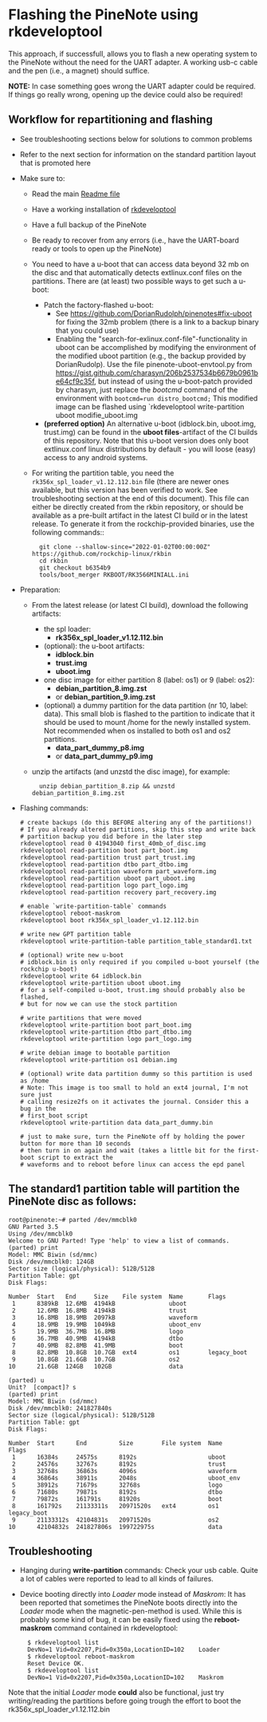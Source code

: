 # Flashing the PineNote using rkdeveloptool 

This approach, if successfull, allows you to flash a new operating system to the PineNote without the need for the UART adapter. A working usb-c cable and the pen (i.e., a magnet) should suffice.

**NOTE:** In case something goes wrong the UART adapter could be required. If things go really wrong, opening up the device could also be required!

## Workflow for repartitioning and flashing
* See troubleshooting sections below for solutions to common problems
* Refer to the next section for information on the standard partition layout that is promoted here
* Make sure to:
	* Read the main [Readme file](../README.md)
	* Have a working installation of [rkdeveloptool](https://gitlab.com/pine64-org/quartz-bsp/rkdeveloptool)
	* Have a full backup of the PineNote
	* Be ready to recover from any errors (i.e., have the UART-board ready or
	  tools to open up the PineNote)
	* You need to have a u-boot that can access data beyond 32 mb on the disc and that automatically detects extlinux.conf files on the partitions.
	  There are (at least) two possible ways to get such a u-boot:
	    * Patch the factory-flashed u-boot:
	      * See https://github.com/DorianRudolph/pinenotes#fix-uboot for fixing the 32mb problem (there is a link to a backup binary that you could use)
	      * Enabling the "search-for-exlinux.conf-file"-functionality in uboot can be accomplished by modifying the environment of the modified uboot partition (e.g., the backup provided by DorianRudolp). Use the file pinenote-uboot-envtool.py from  https://gist.github.com/charasyn/206b2537534b6679b0961be64cf9c35f, but instead of using the u-boot-patch provided by charasyn, just replace the *bootcmd* command of the environment with `bootcmd=run distro_bootcmd;` This modified image can be flashed using `rkdeveloptool write-partition uboot modifie_uboot.img
	    * **(preferred option)** An alternative u-boot (idblock.bin, uboot.img, trust.img) can be found in the **uboot files**-artifact of the CI builds of this repository. Note that this u-boot version does only boot extlinux.conf linux distributions by default - you will loose (easy) access to any android systems.
	* For writing the partition table, you need the `rk356x_spl_loader_v1.12.112.bin` file (there are newer ones available, but this version has been verified to work. See troubleshooting section at the end of this document). This file can either be directly created from the rkbin repository, or should be available as a pre-built artifact in the latest CI build or in the latest release.
 	To generate it from the rockchip-provided binaries, use the following commands::

            git clone --shallow-since="2022-01-02T00:00:00Z" https://github.com/rockchip-linux/rkbin
            cd rkbin
            git checkout b6354b9
            tools/boot_merger RKBOOT/RK3566MINIALL.ini

* Preparation:
	* From the latest release (or latest CI build), download the following artifacts:
         * the spl loader:
           * **rk356x_spl_loader_v1.12.112.bin**
         * (optional): the u-boot artifacts:
           * **idblock.bin**
           * **trust.img**
           * **uboot.img**
         * one disc image for either partition 8 (label: os1) or 9 (label: os2):
           * **debian_partition_8.img.zst**
           * or **debian_partition_9.img.zst**
         * (optional) a dummy partition for the data partition (nr 10, label: data). This small blob is flashed to the partition to indicate that it should be used to mount /home for the newly installed system. Not recommended when os installed to both os1 and os2 partitions.
           * **data_part_dummy_p8.img**
           * or **data_part_dummy_p9.img**
	* unzip the artifacts (and unzstd the disc image), for example:
	
			unzip debian_partition_8.zip && unzstd debian_partition_8.img.zst

* Flashing commands:

	  # create backups (do this BEFORE altering any of the partitions!)
	  # If you already altered partitions, skip this step and write back
	  # partition backup you did before in the later step
	  rkdeveloptool read 0 41943040 first_40mb_of_disc.img
	  rkdeveloptool read-partition boot part_boot.img
	  rkdeveloptool read-partition trust part_trust.img
	  rkdeveloptool read-partition dtbo part_dtbo.img
	  rkdeveloptool read-partition waveform part_waveform.img
	  rkdeveloptool read-partition uboot part_uboot.img
	  rkdeveloptool read-partition logo part_logo.img
	  rkdeveloptool read-partition recovery part_recovery.img

	  # enable `write-partition-table` commands
	  rkdeveloptool reboot-maskrom
	  rkdeveloptool boot rk356x_spl_loader_v1.12.112.bin

	  # write new GPT partition table
	  rkdeveloptool write-partition-table partition_table_standard1.txt

	  # (optional) write new u-boot
	  # idblock.bin is only required if you compiled u-boot yourself (the rockchip u-boot)
	  rkdeveloptool write 64 idblock.bin
	  rkdeveloptool write-partition uboot uboot.img
	  # for a self-compiled u-boot, trust.img should probably also be flashed,
	  # but for now we can use the stock partition

	  # write partitions that were moved
	  rkdeveloptool write-partition boot part_boot.img
	  rkdeveloptool write-partition dtbo part_dtbo.img
	  rkdeveloptool write-partition logo part_logo.img

	  # write debian image to bootable partition
	  rkdeveloptool write-partition os1 debian.img

	  # (optional) write data partition dummy so this partition is used as /home
	  # Note: This image is too small to hold an ext4 journal, I'm not sure just
	  # calling resize2fs on it activates the journal. Consider this a bug in the
	  # first_boot script
	  rkdeveloptool write-partition data data_part_dummy.bin

	  # just to make sure, turn the PineNote off by holding the power button for more than 10 seconds
	  # then turn in on again and wait (takes a little bit for the first-boot script to extract the
	  # waveforms and to reboot before linux can access the epd panel

## The standard1 partition table will partition the PineNote disc as follows:

	root@pinenote:~# parted /dev/mmcblk0
	GNU Parted 3.5
	Using /dev/mmcblk0
	Welcome to GNU Parted! Type 'help' to view a list of commands.
	(parted) print
	Model: MMC Biwin (sd/mmc)
	Disk /dev/mmcblk0: 124GB
	Sector size (logical/physical): 512B/512B
	Partition Table: gpt
	Disk Flags:

	Number  Start   End     Size    File system  Name       Flags
	 1      8389kB  12.6MB  4194kB               uboot
	 2      12.6MB  16.8MB  4194kB               trust
	 3      16.8MB  18.9MB  2097kB               waveform
	 4      18.9MB  19.9MB  1049kB               uboot_env
	 5      19.9MB  36.7MB  16.8MB               logo
	 6      36.7MB  40.9MB  4194kB               dtbo
	 7      40.9MB  82.8MB  41.9MB               boot
	 8      82.8MB  10.8GB  10.7GB  ext4         os1        legacy_boot
	 9      10.8GB  21.6GB  10.7GB               os2
	10      21.6GB  124GB   102GB                data

	(parted) u
	Unit?  [compact]? s
	(parted) print
	Model: MMC Biwin (sd/mmc)
	Disk /dev/mmcblk0: 241827840s
	Sector size (logical/physical): 512B/512B
	Partition Table: gpt
	Disk Flags:

	Number  Start      End         Size        File system  Name       Flags
	 1      16384s     24575s      8192s                    uboot
	 2      24576s     32767s      8192s                    trust
	 3      32768s     36863s      4096s                    waveform
	 4      36864s     38911s      2048s                    uboot_env
	 5      38912s     71679s      32768s                   logo
	 6      71680s     79871s      8192s                    dtbo
	 7      79872s     161791s     81920s                   boot
	 8      161792s    21133311s   20971520s   ext4         os1        legacy_boot
	 9      21133312s  42104831s   20971520s                os2
	10      42104832s  241827806s  199722975s               data


## Troubleshooting

* Hanging during **write-partition** commands: Check your usb cable. Quite a lot of cables were reported to lead to all kinds of failures.
* Device booting directly into *Loader* mode instead of *Maskrom*: It has been reported that sometimes the PineNote boots directly into the *Loader* mode when the magnetic-pen-method is used. While this is probably some kind of bug, it can be easily fixed using the **reboot-maskrom** command contained in rkdeveloptool:

		$ rkdeveloptool list
		DevNo=1	Vid=0x2207,Pid=0x350a,LocationID=102	Loader
		$ rkdeveloptool reboot-maskrom
		Reset Device OK.
		$ rkdeveloptool list
		DevNo=1	Vid=0x2207,Pid=0x350a,LocationID=102	Maskrom

Note that the initial *Loader* mode **could** also be functional, just try writing/reading the partitions before going trough the effort to boot the rk356x_spl_loader_v1.12.112.bin
